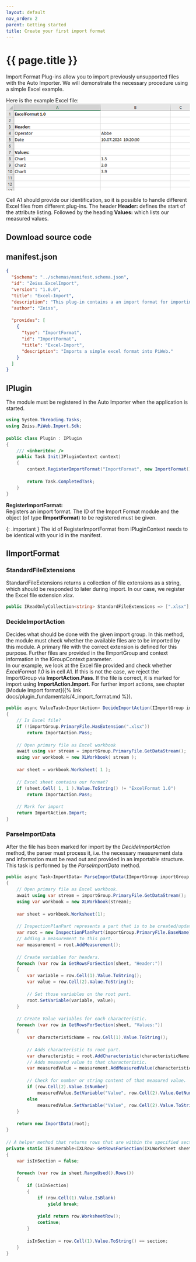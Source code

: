 ```yaml
---
layout: default
nav_order: 2
parent: Getting started
title: Create your first import format
---
```


# {{ page.title }}

<!---
Ziele:
- anhand einer einfachen Beispielanwendung Schritt für Schritt das Vorgehen und die wichtigsten Themen für den Modultyp beschreiben

Inhalt:
- IImportFormat implementieren
    - für einfaches Beispielformat GetGroup- und Parse-Methode implementieren
    - zur weiteren Erklärung der Details auf Unterkapitel "Module: Import format" verweisen
- Implementierung registrieren
- Implementierung im manifest eintragen
- Format mit Beispieldatei verwenden
--->

<!-- Anderes Plug-in erstellen, einfach zeilenweise -->

Import Format Plug-ins allow you to import previously unsupported files with the Auto Importer. We will demonstrate the necessary procedure using a simple Excel example.

Here is the example Excel file:\
![Example Excel file](../../assets/images/getting_started/4_excel_file.png "Example Excel file")

Cell A1 should provide our identification, so it is possible to handle different Excel files from different plug-ins. The header **Header:** defines the start of the attribute listing. Followed by the heading **Values:** which lists our measured values.

## Download source code
<!-- TODO zip Datei verlinken/bereistellen -->

## manifest.json
```json
{
  "$schema": "../schemas/manifest.schema.json",
  "id": "Zeiss.ExcelImport",
  "version": "1.0.0",
  "title": "Excel-Import",
  "description": "This plug-in contains a an import format for importing Excel files.",
  "author": "Zeiss",

  "provides": [
    {
      "type": "ImportFormat",
      "id": "ImportFormat",
      "title": "Excel-Import",
      "description": "Imports a simple excel format into PiWeb."
    }
  ]
}
```

## IPlugin
The module must be registered in the Auto Importer when the application is started.

```c#
using System.Threading.Tasks;
using Zeiss.PiWeb.Import.Sdk;

public class Plugin : IPlugin
{
    /// <inheritdoc />
    public Task Init(IPluginContext context)
    {
        context.RegisterImportFormat("ImportFormat", new ImportFormat());

        return Task.CompletedTask;
    }
}
```

**RegisterImportFormat:**\
Registers an import format. The ID of the Import Format module and the object (of type **IImportFormat**) to be registered must be given.

{: .important }
The id of RegisterImportFormat from IPluginContext needs to be identical with your id in the manifest.

## IImportFormat

### StandardFileExtensions
StandardFileExtensions returns a collection of file extensions as a string, which should be responded to later during import. In our case, we register the Excel file extension *xlsx*.
```c#
public IReadOnlyCollection<string> StandardFileExtensions => [".xlsx"];
```

### DecideImportAction
Decides what should be done with the given import group. In this method, the module must check whether the available files are to be imported by this module. A primary file with the correct extension is defined for this purpose. Further files are provided in the IImportGroup and context information in the IGroupContext parameter.\
In our example, we look at the Excel file provided and check whether *ExcelFormat 1.0* is in cell A1. If this is not the case, we reject the ImportGroup via **ImportAction.Pass**. If the file is correct, it is marked for import using **ImportAction.Import**. For further import actions, see chapter [Module Import format]({% link docs/plugin_fundamentals/4_import_format.md %}).

```c#
public async ValueTask<ImportAction> DecideImportAction(IImportGroup importGroup, IGroupContext context)
{
    // Is Excel file?
    if (!importGroup.PrimaryFile.HasExtension(".xlsx"))
        return ImportAction.Pass;

    // Open primary file as Excel workbook
    await using var stream = importGroup.PrimaryFile.GetDataStream();
    using var workbook = new XLWorkbook( stream );

    var sheet = workbook.Worksheet( 1 );
    
    // Excel sheet contains our format?
    if (sheet.Cell( 1, 1 ).Value.ToString() != "ExcelFormat 1.0")
        return ImportAction.Pass;

    // Mark for import
    return ImportAction.Import;
}
```

### ParseImportData
After the file has been marked for import by the *DecideImportAction* method, the parser must process it, i.e. the necessary measurement data and information must be read out and provided in an importable structure. This task is performed by the *ParseImportData* method.

```c#
public async Task<ImportData> ParseImportData(IImportGroup importGroup, IParseContext context)
{
    // Open primary file as Excel workbook.
    await using var stream = importGroup.PrimaryFile.GetDataStream();
    using var workbook = new XLWorkbook(stream);

    var sheet = workbook.Worksheet(1);

    // InspectionPlanPart represents a part that is to be created/updated in the PiWeb Server.
    var root = new InspectionPlanPart(importGroup.PrimaryFile.BaseName);
    // Adding a measurement to this part.
    var measurement = root.AddMeasurement();
        
    // Create variables for headers.
    foreach (var row in GetRowsForSection(sheet, "Header:"))
    {
        var variable = row.Cell(1).Value.ToString();
        var value = row.Cell(2).Value.ToString();

        // Set those variables on the root part.
        root.SetVariable(variable, value);
    }

    // Create Value variables for each characteristic.
    foreach (var row in GetRowsForSection(sheet, "Values:"))
    {
        var characteristicName = row.Cell(1).Value.ToString();
        
        // Adds characteristic to root part.
        var characteristic = root.AddCharacteristic(characteristicName);
        // Adds measured value to that characteristic.
        var measuredValue = measurement.AddMeasuredValue(characteristic);
        
        // Check for number or string content of that measured value.
        if (row.Cell(2).Value.IsNumber)
            measuredValue.SetVariable("Value", row.Cell(2).Value.GetNumber());
        else
            measuredValue.SetVariable("Value", row.Cell(2).Value.ToString());
    }

    return new ImportData(root);
}

// A helper method that returns rows that are within the specified section.
private static IEnumerable<IXLRow> GetRowsForSection(IXLWorksheet sheet, string section)
{
    var isInSection = false;
    
    foreach (var row in sheet.RangeUsed().Rows())
    {
        if (isInSection)
        {
            if (row.Cell(1).Value.IsBlank)
                yield break;

            yield return row.WorksheetRow();
            continue;
        }

        isInSection = row.Cell(1).Value.ToString() == section;
    }
}
```
